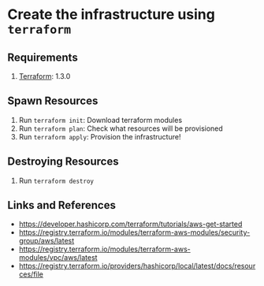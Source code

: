 # Create the infrastructure using `terraform`

## Requirements
1. [Terraform](https://developer.hashicorp.com/terraform/tutorials/aws-get-started/install-cli): 1.3.0

## Spawn Resources
1. Run `terraform init`: Download terraform modules
2. Run `terraform plan`: Check what resources will be provisioned
3. Run `terraform apply`: Provision the infrastructure!

## Destroying Resources
1. Run `terraform destroy`

## Links and References
- https://developer.hashicorp.com/terraform/tutorials/aws-get-started
- https://registry.terraform.io/modules/terraform-aws-modules/security-group/aws/latest
- https://registry.terraform.io/modules/terraform-aws-modules/vpc/aws/latest
- https://registry.terraform.io/providers/hashicorp/local/latest/docs/resources/file
